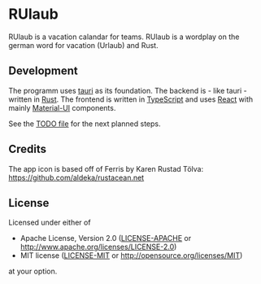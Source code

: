 # RUlaub

RUlaub is a vacation calandar for teams.
RUlaub is a wordplay on the german word for vacation (Urlaub) and Rust.

## Development

The programm uses [tauri](https://tauri.studio/) as its foundation.
The backend is - like tauri - written in [Rust](https://www.rust-lang.org/).
The frontend is written in [TypeScript](https://www.typescriptlang.org/) and uses
[React](https://reactjs.org/) with mainly [Material-UI](https://material-ui.com/)
components.

See the [TODO file](TODO.md) for the next planned steps.

## Credits

The app icon is based off of Ferris by Karen Rustad Tölva: https://github.com/aldeka/rustacean.net

## License

Licensed under either of

- Apache License, Version 2.0 ([LICENSE-APACHE](LICENSE-APACHE) or
  http://www.apache.org/licenses/LICENSE-2.0)
- MIT license ([LICENSE-MIT](LICENSE-MIT) or http://opensource.org/licenses/MIT)

at your option.
